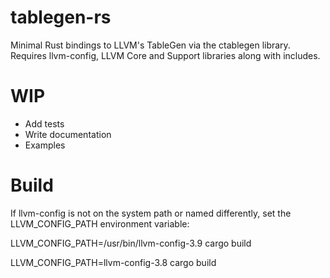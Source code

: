 # tablegen-rs

Minimal Rust bindings to LLVM's TableGen via the ctablegen library. Requires llvm-config, LLVM Core and Support libraries along with includes.

# WIP
- Add tests
- Write documentation
- Examples

# Build
If llvm-config is not on the system path or named differently, set the LLVM_CONFIG_PATH environment variable:

LLVM_CONFIG_PATH=/usr/bin/llvm-config-3.9 cargo build

LLVM_CONFIG_PATH=llvm-config-3.8 cargo build
